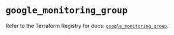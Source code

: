 # `google_monitoring_group`

Refer to the Terraform Registry for docs: [`google_monitoring_group`](https://registry.terraform.io/providers/hashicorp/google/6.22.0/docs/resources/monitoring_group).
